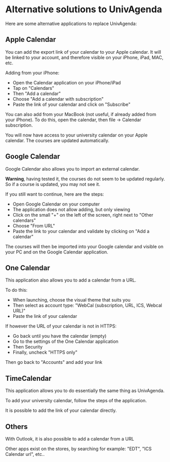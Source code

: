 # Alternative solutions to UnivAgenda

Here are some alternative applications to replace UnivAgenda:

## Apple Calendar

You can add the export link of your calendar to your Apple calendar.
It will be linked to your account, and therefore visible on your iPhone, iPad, MAC, etc.

Adding from your iPhone:
- Open the Calendar application on your iPhone/iPad
- Tap on "Calendars"
- Then "Add a calendar"
- Choose "Add a calendar with subscription"
- Paste the link of your calendar and click on "Subscribe"

You can also add from your MacBook (not useful, if already added from your iPhone).
To do this, open the calendar, then file -> Calendar subscription.

You will now have access to your university calendar on your Apple calendar.
The courses are updated automatically.

## Google Calendar

Google Calendar also allows you to import an external calendar.

**Warning**, having tested it, the courses do not seem to be updated regularly.
So if a course is updated, you may not see it.

If you still want to continue, here are the steps:

- Open Google Calendar on your computer
- The application does not allow adding, but only viewing
- Click on the small "+" on the left of the screen, right next to "Other calendars"
- Choose "From URL"
- Paste the link to your calendar and validate by clicking on "Add a calendar"

The courses will then be imported into your Google calendar and visible on your PC and on the Google Calendar application.

## One Calendar

This application also allows you to add a calendar from a URL.

To do this:

- When launching, choose the visual theme that suits you
- Then select as account type: "WebCal (subscription, URL, ICS, Webcal URL)"
- Paste the link of your calendar

If however the URL of your calendar is not in HTTPS:

- Go back until you have the calendar (empty)
- Go to the settings of the One Calendar application
- Then Security
- Finally, uncheck "HTTPS only"

Then go back to "Accounts" and add your link

## TimeCalendar

This application allows you to do essentially the same thing as UnivAgenda.

To add your university calendar, follow the steps of the application.

It is possible to add the link of your calendar directly.

## Others

With Outlook, it is also possible to add a calendar from a URL

Other apps exist on the stores, by searching for example: "EDT", "ICS Calendar url", etc..
